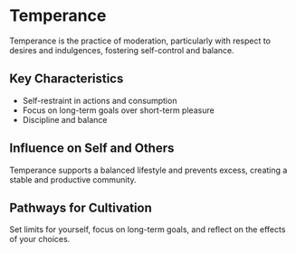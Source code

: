 # Temperance

Temperance is the practice of moderation, particularly with respect to desires and indulgences, fostering self-control and balance.

## Key Characteristics

- Self-restraint in actions and consumption
- Focus on long-term goals over short-term pleasure
- Discipline and balance

## Influence on Self and Others

Temperance supports a balanced lifestyle and prevents excess, creating a stable and productive community.

## Pathways for Cultivation

Set limits for yourself, focus on long-term goals, and reflect on the effects of your choices.
